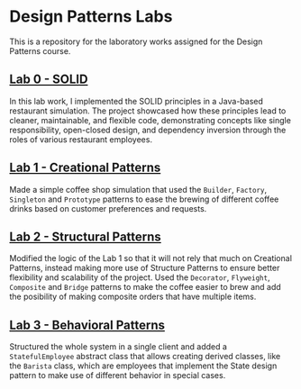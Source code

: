 # Design Patterns Labs
This is a repository for the laboratory works assigned for the Design Patterns course. 
## [Lab 0 - SOLID](https://github.com/Flexksx/Design-Patterns-Labs/tree/main/SOLID)
In this lab work, I implemented the SOLID principles in a Java-based restaurant simulation. 
The project showcased how these principles lead to cleaner, maintainable, and flexible code, demonstrating concepts like single responsibility, open-closed design, and dependency inversion through the roles of various restaurant employees.

## [Lab 1 - Creational Patterns](https://github.com/Flexksx/Design-Patterns-Labs/tree/main/CreationalPatterns)
Made a simple coffee shop simulation that used the `Builder`, `Factory`, `Singleton` and `Prototype` patterns to ease the brewing of different coffee drinks based on customer preferences and requests.

## [Lab 2 - Structural Patterns](https://github.com/Flexksx/DesignPatterns/tree/main/StructuralPatterns)
Modified the logic of the Lab 1 so that it will not rely that much on Creational Patterns, instead making more use of Structure Patterns to ensure better flexibility and scalability of the project. Used the `Decorator`, `Flyweight`, `Composite` and `Bridge` patterns to make the coffee easier to brew and add the posibility of making composite orders that have multiple items.
## [Lab 3 - Behavioral Patterns](https://github.com/Flexksx/DesignPatterns/tree/main/BehavioralPatterns)
Structured the whole system in a single client and added a `StatefulEmployee` abstract class that allows creating derived classes, like the `Barista` class, which are employees that implement the State design pattern to make use of different behavior in special cases. 
